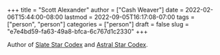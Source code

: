 +++
title = "Scott Alexander"
author = ["Cash Weaver"]
date = 2022-02-06T15:44:00-08:00
lastmod = 2022-09-05T16:17:08-07:00
tags = ["person", "person"]
categories = ["person"]
draft = false
slug = "e7e4bd59-fa63-49a8-bfca-6c767d1c2330"
+++

Author of [Slate Star Codex](https://slatestarcodex.com/) and [Astral Star Codex](https://astralcodexten.substack.com/).
